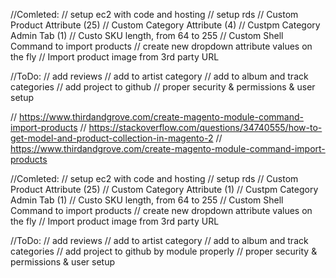//Comleted:
// setup ec2 with code and hosting
// setup rds
// Custom Product Attribute (25)
// Custom Category Attribute (4)
// Custpm Category Admin Tab (1)
// Custo SKU length, from 64 to 255
// Custom Shell Command to import products
// create new dropdown attribute values on the fly
// Import product image from 3rd party URL


//ToDo:
// add reviews
// add to artist category
// add to album and track categories
// add project to github
// proper security & permissions & user setup


// https://www.thirdandgrove.com/create-magento-module-command-import-products
// https://stackoverflow.com/questions/34740555/how-to-get-model-and-product-collection-in-magento-2
// https://www.thirdandgrove.com/create-magento-module-command-import-products





//Comleted:
// setup ec2 with code and hosting
// setup rds
// Custom Product Attribute (25)
// Custom Category Attribute (1)
// Custpm Category Admin Tab (1)
// Custo SKU length, from 64 to 255
// Custom Shell Command to import products
// create new dropdown attribute values on the fly
// Import product image from 3rd party URL


//ToDo:
// add reviews
// add to artist category
// add to album and track categories
// add project to github by module properly
// proper security & permissions & user setup


